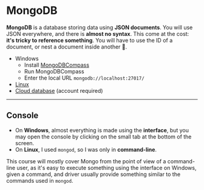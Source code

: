 # MongoDB

**MongoDB** is a database storing data using **JSON documents**. You will use JSON everywhere, and there is **almost no syntax**. This come at the cost: **it's tricky to reference something**. You will have to use the ID of a document, or nest a document inside another 😬.

* Windows
  * Install [MongoDBCompass](https://www.mongodb.com/products/compass)
  * Run MongoDBCompass
  * Enter the local URL `mongodb://localhost:27017/`
* [Linux](https://docs.mongodb.com/manual/tutorial/install-mongodb-on-debian/#install-mongodb-community-edition)
* [Cloud database](https://www.mongodb.com/) (account required)

<hr class="sl">

## Console

* On **Windows**, almost everything is made using the **interface**, but you may open the console by clicking on the small tab at the bottom of the screen.
* On **Linux**, I used `mongod`, so I was only in **command-line**.

This course will mostly cover Mongo from the point of view of a command-line user, as it's easy to execute something using the interface on Windows, given a command, and driver usually provide something similar to the commands used in `mongod`.
